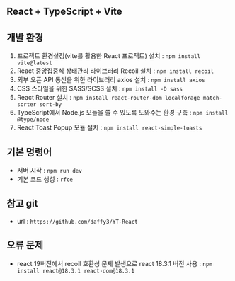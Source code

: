 ## React + TypeScript + Vite 

## 개발 환경

1. 프로젝트 환경설정(vite를 활용한 React 프로젝트) 설치 : `npm install vite@latest` <br />
2. React 중앙집중식 상태관리 라이브러리 Recoil 설치 : `npm install recoil` <br />
3. 외부 오픈 API 통신을 위한 라이브러리 axios 설치 : `npm install axios` <br />
4. CSS 스타일을 위한 SASS/SCSS 설치 : `npm install -D sass` <br />
5. React Router 설치 : `npm install react-router-dom localforage match-sorter sort-by` <br />
6. TypeScript에서 Node.js 모듈을 쓸 수 있도록 도와주는 환경 구축 : `npm install @type/node` <br />
7. React Toast Popup 모듈 설치 : `npm install react-simple-toasts` <br />

## 기본 명령어
- 서버 시작 : `npm run dev`
- 기본 코드 생성 : `rfce`

## 참고 git
- url : `https://github.com/daffy3/YT-React`

## 오류 문제
- react 19버전에서 recoil 호환성 문제 발생으로 react 18.3.1 버전 사용 : `npm install react@18.3.1 react-dom@18.3.1`